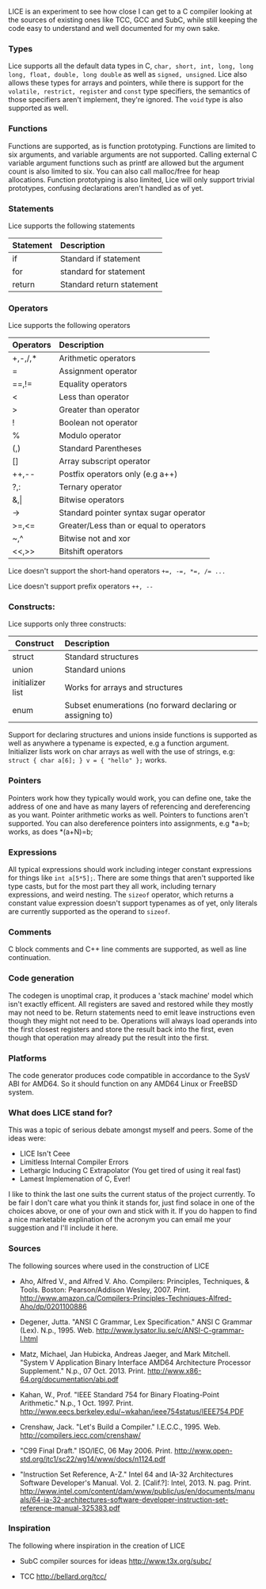 LICE is an experiment to see how close I can get to a C compiler looking
at the sources of existing ones like TCC, GCC and SubC, while still
keeping the code easy to understand and well documented for my own sake.

### Types
Lice supports all the default data types in C, `char, short, int, long,
long long, float, double, long double` as well as `signed, unsigned`.
Lice also allows these types for arrays and pointers, while there is support
for the `volatile, restrict, register` and `const` type specifiers, the
semantics of those specifiers aren't implement, they're ignored.
The `void` type is also supported as well.

### Functions
Functions are supported, as is function prototyping. Functions
are limited to six arguments, and variable arguments are not
supported. Calling external C variable argument functions such
as printf are allowed but the argument count is also limited to six.
You can also call malloc/free for heap allocations. Function prototyping
is also limited, Lice will only support trivial prototypes, confusing
declarations aren't handled as of yet.

### Statements
Lice supports the following statements


Statement | Description
----------|:-----------
if        | Standard if statement
for       | standard for statement
return    | Standard return statement

### Operators
Lice supports the following operators


Operators | Description
----------|:-------------------------------------------------------
+,-,/,*   | Arithmetic operators
=         | Assignment operator
==,!=     | Equality operators
<         | Less than operator
\>        | Greater than operator
!         | Boolean not operator
%         | Modulo operator
(,)       | Standard Parentheses
[]        | Array subscript operator
++,--     | Postfix operators only (e.g a++)
?,:       | Ternary operator
&,&#124;  | Bitwise operators
->        | Standard pointer syntax sugar operator
>=,<=     | Greater/Less than or equal to operators
~,^       | Bitwise not and xor
<<,>>     | Bitshift operators

Lice doesn't support the short-hand operators `+=, -=, *=, /= ...`

Lice doesn't support prefix operators `++, --`

### Constructs:
Lice supports only three constructs:


 Construct            | Description
----------------------|:-----------------------------------------------------------
 struct               | Standard structures
 union                | Standard unions
 initializer list     | Works for arrays and structures
 enum                 | Subset enumerations (no forward declaring or assigning to)

Support for declaring structures and unions inside functions is supported as
well as anywhere a typename is expected, e.g a function argument. Initializer
lists work on char arrays as well with the use of strings, e.g:
`struct { char a[6]; } v = { "hello" };` works.

### Pointers
Pointers work how they typically would work, you can define one,
take the address of one and have as many layers of referencing
and dereferencing as you want. Pointer arithmetic works as well.
Pointers to functions aren't supported. You can also dereference
pointers into assignments, e.g *a=b; works, as does *(a+N)=b;

### Expressions
All typical expressions should work including integer constant expressions
for things like `int a[5*5];`. There are some things that aren't supported
like type casts, but for the most part they all work, including ternary
expressions, and weird nesting. The `sizeof` operator, which returns a constant
value expression doesn't support typenames as of yet, only literals are
currently supported as the operand to `sizeof`.

### Comments
C block comments and C++ line comments are supported, as well as
line continuation.

### Code generation
The codegen is unoptimal crap, it produces a 'stack machine'
model which isn't exactly efficent. All registers are saved
and restored while they mostly may not need to be. Return
statements need to emit leave instructions even though they
might not need to be. Operations will always load operands
into the first closest registers and store the result back
into the first, even though that operation may already
put the result into the first.

### Platforms
The code generator produces code compatible in accordance to
the SysV ABI for AMD64. So it should function on any AMD64
Linux or FreeBSD system.

### What does LICE stand for?
This was a topic of serious debate amongst myself and peers. Some
of the ideas were:

-   LICE Isn't Ceee
-   Limitless Internal Compiler Errors
-   Lethargic Inducing C Extrapolator (You get tired of using it real fast)
-   Lamest Implemenation of C, Ever!

I like to think the last one suits the current status of the project
currently. To be fair I don't care what you think it stands for, just
find solace in one of the choices above, or one of your own and stick with
it. If you do happen to find a nice marketable explination of the acronym
you can email me your suggestion and I'll include it here.

### Sources
The following sources where used in the construction of LICE

-   Aho, Alfred V., and Alfred V. Aho. Compilers: Principles, Techniques, & Tools. Boston: Pearson/Addison Wesley, 2007. Print.
    http://www.amazon.ca/Compilers-Principles-Techniques-Alfred-Aho/dp/0201100886

-   Degener, Jutta. "ANSI C Grammar, Lex Specification." ANSI C Grammar (Lex). N.p., 1995. Web.
    http://www.lysator.liu.se/c/ANSI-C-grammar-l.html

-   Matz, Michael, Jan Hubicka, Andreas Jaeger, and Mark Mitchell. "System V Application Binary Interface AMD64 Architecture Processor Supplement." N.p., 07 Oct. 2013. Print.
    http://www.x86-64.org/documentation/abi.pdf

-   Kahan, W., Prof. "IEEE Standard 754 for Binary Floating-Point Arithmetic." N.p., 1 Oct. 1997. Print.
    http://www.eecs.berkeley.edu/~wkahan/ieee754status/IEEE754.PDF

-   Crenshaw, Jack. "Let's Build a Compiler." I.E.C.C., 1995. Web.
    http://compilers.iecc.com/crenshaw/

-   "C99 Final Draft." ISO/IEC, 06 May 2006. Print.
    http://www.open-std.org/jtc1/sc22/wg14/www/docs/n1124.pdf

-   "Instruction Set Reference, A-Z." Intel 64 and IA-32 Architectures Software Developer's Manual. Vol. 2. [Calif.?]: Intel, 2013. N. pag. Print.
    http://www.intel.com/content/dam/www/public/us/en/documents/manuals/64-ia-32-architectures-software-developer-instruction-set-reference-manual-325383.pdf


### Inspiration
The following where inspiration in the creation of LICE

-   SubC compiler sources for ideas
    http://www.t3x.org/subc/

-   TCC
    http://bellard.org/tcc/

